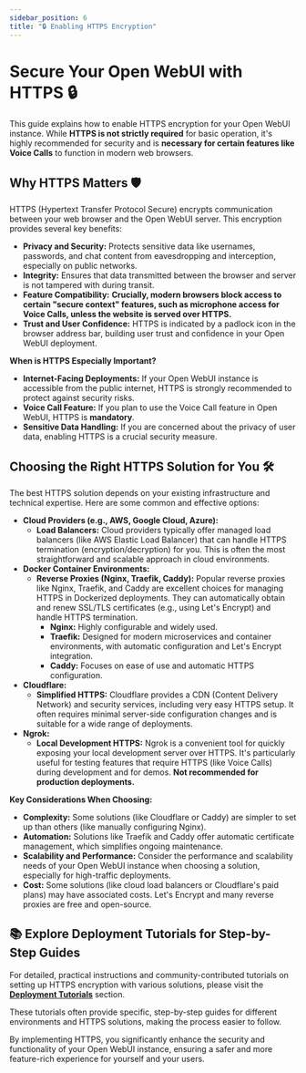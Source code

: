 ```yaml
---
sidebar_position: 6
title: "🔒 Enabling HTTPS Encryption"
---
```


# Secure Your Open WebUI with HTTPS 🔒

This guide explains how to enable HTTPS encryption for your Open WebUI instance. While **HTTPS is not strictly required** for basic operation, it's highly recommended for security and is **necessary for certain features like Voice Calls** to function in modern web browsers.

## Why HTTPS Matters 🛡️

HTTPS (Hypertext Transfer Protocol Secure) encrypts communication between your web browser and the Open WebUI server. This encryption provides several key benefits:

- **Privacy and Security:** Protects sensitive data like usernames, passwords, and chat content from eavesdropping and interception, especially on public networks.
- **Integrity:** Ensures that data transmitted between the browser and server is not tampered with during transit.
- **Feature Compatibility:** **Crucially, modern browsers block access to certain "secure context" features, such as microphone access for Voice Calls, unless the website is served over HTTPS.**
- **Trust and User Confidence:**  HTTPS is indicated by a padlock icon in the browser address bar, building user trust and confidence in your Open WebUI deployment.

**When is HTTPS Especially Important?**

- **Internet-Facing Deployments:** If your Open WebUI instance is accessible from the public internet, HTTPS is strongly recommended to protect against security risks.
- **Voice Call Feature:** If you plan to use the Voice Call feature in Open WebUI, HTTPS is **mandatory**.
- **Sensitive Data Handling:** If you are concerned about the privacy of user data, enabling HTTPS is a crucial security measure.

## Choosing the Right HTTPS Solution for You 🛠️

The best HTTPS solution depends on your existing infrastructure and technical expertise. Here are some common and effective options:

- **Cloud Providers (e.g., AWS, Google Cloud, Azure):**
  - **Load Balancers:**  Cloud providers typically offer managed load balancers (like AWS Elastic Load Balancer) that can handle HTTPS termination (encryption/decryption) for you. This is often the most straightforward and scalable approach in cloud environments.
- **Docker Container Environments:**
  - **Reverse Proxies (Nginx, Traefik, Caddy):**  Popular reverse proxies like Nginx, Traefik, and Caddy are excellent choices for managing HTTPS in Dockerized deployments. They can automatically obtain and renew SSL/TLS certificates (e.g., using Let's Encrypt) and handle HTTPS termination.
    - **Nginx:** Highly configurable and widely used.
    - **Traefik:**  Designed for modern microservices and container environments, with automatic configuration and Let's Encrypt integration.
    - **Caddy:**  Focuses on ease of use and automatic HTTPS configuration.
- **Cloudflare:**
  - **Simplified HTTPS:** Cloudflare provides a CDN (Content Delivery Network) and security services, including very easy HTTPS setup. It often requires minimal server-side configuration changes and is suitable for a wide range of deployments.
- **Ngrok:**
  - **Local Development HTTPS:** Ngrok is a convenient tool for quickly exposing your local development server over HTTPS. It's particularly useful for testing features that require HTTPS (like Voice Calls) during development and for demos. **Not recommended for production deployments.**

**Key Considerations When Choosing:**

- **Complexity:** Some solutions (like Cloudflare or Caddy) are simpler to set up than others (like manually configuring Nginx).
- **Automation:** Solutions like Traefik and Caddy offer automatic certificate management, which simplifies ongoing maintenance.
- **Scalability and Performance:**  Consider the performance and scalability needs of your Open WebUI instance when choosing a solution, especially for high-traffic deployments.
- **Cost:** Some solutions (like cloud load balancers or Cloudflare's paid plans) may have associated costs. Let's Encrypt and many reverse proxies are free and open-source.

## 📚 Explore Deployment Tutorials for Step-by-Step Guides

For detailed, practical instructions and community-contributed tutorials on setting up HTTPS encryption with various solutions, please visit the **[Deployment Tutorials](../../tutorials/deployment/)** section.

These tutorials often provide specific, step-by-step guides for different environments and HTTPS solutions, making the process easier to follow.

By implementing HTTPS, you significantly enhance the security and functionality of your Open WebUI instance, ensuring a safer and more feature-rich experience for yourself and your users.
